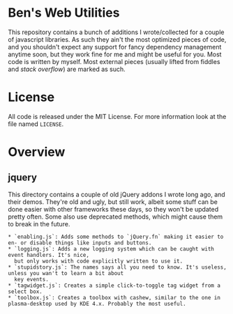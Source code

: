# Ben's Web Utilities

This repository contains a bunch of additions I wrote/collected for a couple of javascript libraries. As such they ain't the most optimized pieces of code, and you shouldn't expect any support for fancy dependency management anytime soon, but they work fine for me and might be useful for you.
Most code is written by myself. Most external pieces (usually lifted from fiddles and _stack overflow_) are marked as such.

# License

All code is released under the MIT License. For more information look at the file named `LICENSE`.

# Overview

## jquery
This directory contains a couple of old jQuery addons I wrote long ago, and their demos.
They're old and ugly, but still work, albeit some stuff can be done easier with other
frameworks these days, so they won't be updated pretty often. Some also use deprecated
methods, which might cause them to break in the future.

	* `enabling.js`: Adds some methods to `jQuery.fn` making it easier to en- or disable things like inputs and buttons.
	* `logging.js`: Adds a new logging system which can be caught with event handlers. It's nice,
	  but only works with code explicitly written to use it.
	* `stupidstory.js`: The names says all you need to know. It's useless, unless you wan't to learn a bit about
	  key events.
	* `tagwidget.js`: Creates a simple click-to-toggle tag widget from a select box.
	* `toolbox.js`: Creates a toolbox with cashew, similar to the one in plasma-desktop used by KDE 4.x. Probably the most useful.

